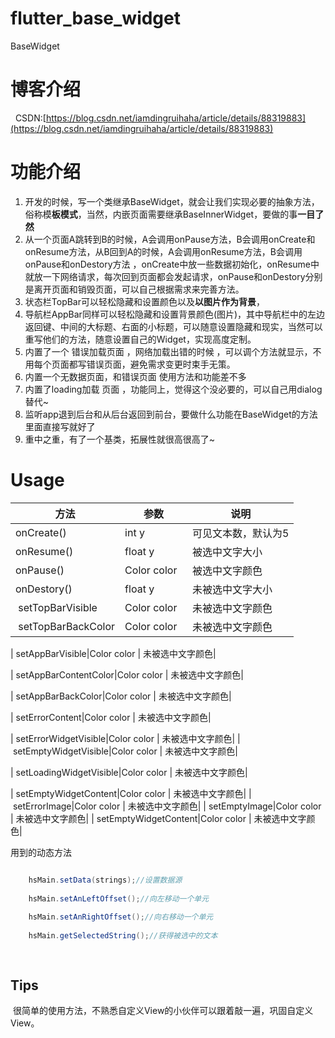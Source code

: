 # flutter_base_widget

BaseWidget


# 博客介绍
 
CSDN:[https://blog.csdn.net/iamdingruihaha/article/details/88319883](https://blog.csdn.net/iamdingruihaha/article/details/88319883)

# 功能介绍
1.  开发的时候，写一个类继承BaseWidget，就会让我们实现必要的抽象方法，俗称模**板模式**，当然，内嵌页面需要继承BaseInnerWidget，要做的事**一目了然**
2. 从一个页面A跳转到B的时候，A会调用onPause方法，B会调用onCreate和onResume方法，从B回到A的时候，A会调用onResume方法，B会调用onPause和onDestory方法 ，onCreate中放一些数据初始化，onResume中就放一下网络请求，每次回到页面都会发起请求，onPause和onDestory分别是离开页面和销毁页面，可以自己根据需求来完善方法。
3. 状态栏TopBar可以轻松隐藏和设置颜色以及**以图片作为背景**，
4. 导航栏AppBar同样可以轻松隐藏和设置背景颜色(图片)，其中导航栏中的左边返回键、中间的大标题、右面的小标题，可以随意设置隐藏和现实，当然可以重写他们的方法，随意设置自己的Widget，实现高度定制。
5. 内置了一个 错误加载页面 ，网络加载出错的时候 ，可以调个方法就显示，不用每个页面都写错误页面，避免需求变更时束手无策。
6. 内置一个无数据页面，和错误页面 使用方法和功能差不多
7. 内置了loading加载 页面 ，功能同上，觉得这个没必要的，可以自己用dialog替代~
8. 监听app退到后台和从后台返回到前台，要做什么功能在BaseWidget的方法里面直接写就好了
9. 重中之重，有了一个基类，拓展性就很高很高了~


# Usage



| 方法      	 		|    参数         	| 说明  					|
| ------------------------- |------------------ | --------------------- |
| onCreate()				| int y 			|可见文本数，默认为5|
| onResume()	| float y      	    |被选中文字大小|
| onPause()				|Color color    	|被选中文字颜色|
| onDestory()			|  float y | 未被选中文字大小|
| setTopBarVisible|Color color | 未被选中文字颜色|
| setTopBarBackColor|Color color | 未被选中文字颜色|

| setAppBarVisible|Color color | 未被选中文字颜色|

| setAppBarContentColor|Color color | 未被选中文字颜色|

| setAppBarBackColor|Color color | 未被选中文字颜色|

| setErrorContent|Color color | 未被选中文字颜色|

| setErrorWidgetVisible|Color color | 未被选中文字颜色|
| setEmptyWidgetVisible|Color color | 未被选中文字颜色|

| setLoadingWidgetVisible|Color color | 未被选中文字颜色|

| setEmptyWidgetContent|Color color | 未被选中文字颜色|
| setErrorImage|Color color | 未被选中文字颜色|
| setEmptyImage|Color color | 未被选中文字颜色|
| setEmptyWidgetContent|Color color | 未被选中文字颜色|






用到的动态方法
```java

    hsMain.setData(strings);//设置数据源
   
    hsMain.setAnLeftOffset();//向左移动一个单元
    
    hsMain.setAnRightOffset();//向右移动一个单元
    
    hsMain.getSelectedString();//获得被选中的文本
    
    
```

## Tips
  很简单的使用方法，不熟悉自定义View的小伙伴可以跟着敲一遍，巩固自定义View。
